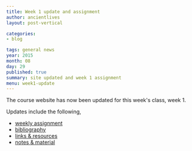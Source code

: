 ```yaml
---
title: Week 1 update and assignment
author: ancientlives
layout: post-vertical

categories:
- blog

tags: general news
year: 2015
month: 08
day: 29
published: true
summary: site updated and week 1 assignment
menu: week1-update
---
```


The course website has now been updated for this week's class, week 1.

Updates include the following,

* [weekly assignment](/weekly_assignment)
* [bibliography](/bibliography)
* [links & resources](/links)
* [notes & material](/notes)
